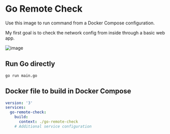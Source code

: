 # Go Remote Check

Use this image to run command from a Docker Compose configuration.

My first goal is to check the network config from inside through a basic web app.

![image](https://github.com/rangzen/go-remote-check/assets/132700/862bbe23-0ffd-4b43-b4f7-8bc776d0c19d)

## Run Go directly

```shell
go run main.go
```

## Docker file to build in Docker Compose

```yaml
version: '3'
services:
  go-remote-check:
    build:
      context: ./go-remote-check
    # Additional service configuration
```
